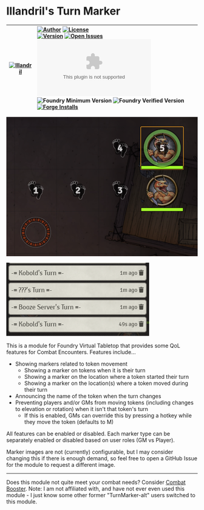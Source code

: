 # Illandril's Turn Marker

| [![Illandril](https://avatars.githubusercontent.com/illandril?size=64)](https://github.com/illandril) | [![Author](https://img.shields.io/badge/Joe%20Spandrusyszyn-Illandril?style=flat&labelColor=520&color=250&label=Illandril)](https://github.com/illandril) [![License](https://img.shields.io/github/license/illandril/FoundryVTT-turn-marker?style=flat&labelColor=520&color=250&label=license)](https://github.com/illandril/FoundryVTT-turn-marker/blob/main/LICENSE) <br> [![Version](https://img.shields.io/github/v/release/illandril/FoundryVTT-turn-marker?style=flat&labelColor=520&color=250&label=version)](https://foundryvtt.com/packages/illandril-sheet5e-lockdown) [![Open Issues](https://img.shields.io/github/issues/illandril/FoundryVTT-turn-marker?style=flat&labelColor=520&color=250&logo=github&label=issues)](https://github.com/illandril/FoundryVTT-turn-marker/issues) ![Latest Release Download Count](https://img.shields.io/github/downloads/illandril/FoundryVTT-turn-marker/latest/module.zip?style=flat&labelColor=520&color=250&label=downloads) <br> ![Foundry Minimum Version](https://img.shields.io/badge/dynamic/json?style=flat&labelColor=520&color=250&label=Min.%20Foundry%20&prefix=v&query=$.compatibility.verified&url=https%3A%2F%2Fgithub.com%2Fillandril%2FFoundryVTT-turn-marker%2Freleases%2Flatest%2Fdownload%2Fmodule.json) ![Foundry Verified Version](https://img.shields.io/badge/dynamic/json?style=flat&labelColor=520&color=250&label=Verified%20on&prefix=v&query=$.compatibility.verified&url=https%3A%2F%2Fgithub.com%2Fillandril%2FFoundryVTT-turn-marker%2Freleases%2Flatest%2Fdownload%2Fmodule.json) [![Forge Installs](https://img.shields.io/badge/dynamic/json?style=flat&labelColor=520&color=250&label=Forge%20Installs&query=package.installs&url=http%3A%2F%2Fforge-vtt.com%2Fapi%2Fbazaar%2Fpackage%2Fillandril-turn-marker&suffix=%25)](https://forge-vtt.com/bazaar/package/2Fillandril-turn-marker) |
| --- | :--- |



![Screenshot showing the various Turn Markers](/screenshots/cover.png?raw=true)

![Screenshot showing the turn announcer chat messages](/screenshots/example-announcer.png?raw=true)

This is a module for Foundry Virtual Tabletop that provides some QoL features for Combat Encounters. Features include...
- Showing markers related to token movement
  - Showing a marker on tokens when it is their turn
  - Showing a marker on the location where a token started their turn
  - Showing a marker on the location(s) where a token moved during their turn
- Announcing the name of the token when the turn changes
- Preventing players and/or GMs from moving tokens (including changes to elevation or rotation) when it isn't that token's turn
  - If this is enabled, GMs can override this by pressing a hotkey while they move the token (defaults to M)

All features can be enabled or disabled. Each marker type can be separately enabled or disabled based on user roles (GM vs Player).

Marker images are not (currently) configurable, but I may consider changing this if there is enough demand, so feel free to open a GitHub Issue for the module to request a different image.

---

Does this module not quite meet your combat needs? Consider [Combat Booster](https://foundryvtt.com/packages/combatbooster). Note: I am not affiliated with, and have not ever even used this module - I just know some other former "TurnMarker-alt" users switched to this module.

